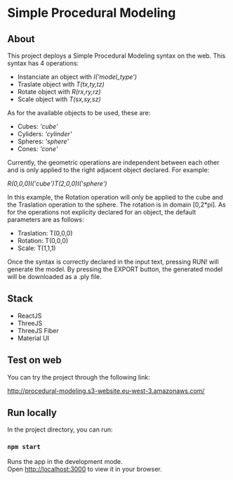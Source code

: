 # Simple Procedural Modeling

## About

This project deploys a Simple Procedural Modeling syntax on the web. This syntax has 4 operations:

- Instanciate an object with *I('model_type')*
- Traslate object with *T(tx,ty,tz)*
- Rotate object with *R(rx,ry,rz)*
- Scale object with *T(sx,sy,sz)*

As for the available objects to be used, these are:
 - Cubes: *'cube'*
 - Cyliders: *'cylinder'*
 - Spheres: *'sphere'*
 - Cones: *'cone'*

Currently, the geometric operations are independent between each other and is only applied to the right adjacent object declared. For example:

*R(0,0,0)I('cube')T(2,0,0)I('sphere')*

In this example, the Rotation operation will only be applied to the cube and the Traslation operation to the sphere. The rotation is in domain [0,2*pi]. As for the operations not explicity declared for an object, the default parameters are as follows:

- Traslation: T(0,0,0)
- Rotation: T(0,0,0)
- Scale: T(1,1,1)

Once the syntax is correctly declared in the input text, pressing RUN! will generate the model. By pressing the EXPORT button, the generated model will be downloaded as a .ply file.

## Stack

- ReactJS
- ThreeJS
- ThreeJS Fiber
- Material UI

## Test on web

You can try the project through the following link:

http://procedural-modeling.s3-website.eu-west-3.amazonaws.com/

## Run locally

In the project directory, you can run:

### `npm start`

Runs the app in the development mode.\
Open [http://localhost:3000](http://localhost:3000) to view it in your browser.

